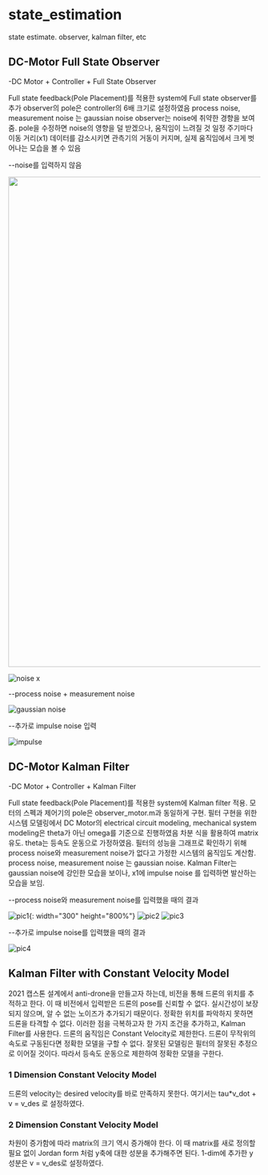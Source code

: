 # state_estimation
state estimate. observer, kalman filter, etc

## DC-Motor Full State Observer

-DC Motor + Controller + Full State Observer

Full state feedback(Pole Placement)를 적용한 system에 Full state observer를 추가
observer의 pole은 controller의 6배 크기로 설정하였음
process noise, measurement noise 는 gaussian noise
observer는 noise에 취약한 경향을 보여줌. pole을 수정하면 noise의 영향을 덜 받겠으나, 움직임이 느려질 것
일정 주기마다 이동 거리(x1) 데이터를 감소시키면 관측기의 거동이 커지며, 실제 움직임에서 크게 벗어나는 모습을 볼 수 있음

--noise를 입력하지 않음

<img src="https://user-images.githubusercontent.com/54099930/109395502-1d4fd000-7970-11eb-9760-8408f8072539.jpg" width="980">

![noise x](https://user-images.githubusercontent.com/54099930/109395502-1d4fd000-7970-11eb-9760-8408f8072539.jpg)

--process noise + measurement noise

![gaussian noise](https://user-images.githubusercontent.com/54099930/109395507-20e35700-7970-11eb-9e79-91d511b4b7fa.jpg)

--추가로 impulse noise 입력

![impulse](https://user-images.githubusercontent.com/54099930/109395510-2476de00-7970-11eb-98bb-7851dff371d3.jpg)


## DC-Motor Kalman Filter

-DC Motor + Controller + Kalman Filter

Full state feedback(Pole Placement)를 적용한 system에 Kalman filter 적용.
모터의 스펙과 제어기의 pole은  observer_motor.m과 동일하게 구현.
필터 구현을 위한 시스템 모델링에서 DC Motor의 electrical circuit modeling, mechanical system modeling은 theta가 아닌 omega를 기준으로 진행하였음 차분 식을 활용하여 matrix 유도. theta는 등속도 운동으로 가정하였음. 필터의 성능을 그래프로 확인하기 위해 process noise와 measurement noise가 없다고 가정한 시스템의 움직임도 계산함.
process noise, measurement noise 는 gaussian noise.
Kalman Filter는 gaussian noise에 강인한 모습을 보이나, x1에 impulse noise 를 입력하면 발산하는 모습을 보임.

--process noise와 measurement noise를 입력했을 때의 결과

![pic1](https://user-images.githubusercontent.com/54099930/109395209-7dde0d80-796e-11eb-9953-f566dbfcbf79.jpg){: width="300" height="800%"} ![pic2](https://user-images.githubusercontent.com/54099930/109395212-7fa7d100-796e-11eb-9dde-05b79c14357d.jpg)
![pic3](https://user-images.githubusercontent.com/54099930/109395218-859db200-796e-11eb-91a1-10dac20ecc36.jpg)

--추가로 impulse noise를 입력했을 때의 결과

![pic4](https://user-images.githubusercontent.com/54099930/109395223-89313900-796e-11eb-9b7d-ef57ab257662.jpg)

## Kalman Filter with Constant Velocity Model

2021 캡스톤 설계에서 anti-drone을 만들고자 하는데, 비전을 통해 드론의 위치를 추적하고  한다.
이 때 비전에서 입력받은 드론의 pose를 신뢰할 수 없다. 실시간성이 보장되지 않으며, 알 수 없는 노이즈가 추가되기 때문이다. 정확한 위치를 파악하지 못하면 드론을 타격할 수 없다.
이러한 점을 극복하고자 한 가지 조건을 추가하고, Kalman Filter를 사용한다.
드론의 움직임은 Constant Velocity로 제한한다. 드론이 무작위의 속도로 구동된다면 정확한 모델을 구할 수 없다. 잘못된 모델링은 필터의 잘못된 추정으로 이어질 것이다. 따라서 등속도 운동으로 제한하여 정확한 모델을 구한다.

### 1 Dimension Constant Velocity Model

드론의 velocity는 desired velocity를 바로 만족하지 못한다.
여기서는 tau*v_dot + v = v_des 로 설정하였다.

### 2 Dimension Constant Velocity Model

차원이 증가함에 따라 matrix의 크기 역시 증가해야 한다. 이 때 matrix를 새로 정의할 필요 없이 Jordan form 처럼 y축에 대한 성분을 추가해주면 된다. 1-dim에 추가한 y 성분은 v = v_des로 설정하였다.


